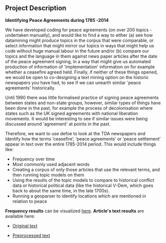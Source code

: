 

## Project Description

**Identifying Peace Agreements during 1785 -2014**


We have developed coding for peace agreements (on over 200 topics - undertaken manually), and would like to find a way to either (a) see how datamining might produce topics in the corpus that were comparable, or select information that might mirror our topics in ways that might help us code without huge manual labour in the future and/or (b) compare our topics and the language in them against news paper articles after the date of the peace agreement signing, in a way that might give us automated production of information of 'implementation' information on for example whether a ceasefire agreed held.  Finally, if neither of these things opened, we would be open to co-designing a text mining option on the historic newspapers you have had, to see if we can unearth similar 'peace agreements' historically.   

Until 1990 there was little formalised practice of signing peace agreements between states and non-state groups, however, similar types of things have been done in the past, for example the process of decolonisation where states such as the UK signed agreements with national liberation movements.  It would be interesting to see if similar issues were being discussed around 'agreement' at points in the past.

Therefore, we want to use defoe to look at the TDA newspapers and identify how the terms ‘ceasefire’, ‘peace agreements’ or ‘peace settlement’ appear in text over the entire 1785-2014 period. This would include things like:
- Frequency over time
- Most commonly used adjacent words
- Creating a corpus of only those articles that use the relevant terms, and then running topic models on them
- Using the results of the topic models to compare to historical conflict data or historical political data (like the historical V-Dem, which goes back to about the same time, in the late 1700s).
- Running a geoparser to identify locations which are mentioned in relation to peace
 
**Frequency results** can be visualized [here](https://github.com/defoe-code/defoe_visualization/tree/master/Round_2/Christine_Sanja).
**Article's text results** are available here:
- [Original text](https://uoe.sharepoint.com/sites/DEFOE_Results/Shared%20Documents/Forms/AllItems.aspx?id=%2Fsites%2FDEFOE%5FResults%2FShared%20Documents%2FChristine%5FSanja%2Etar&parent=%2Fsites%2FDEFOE%5FResults%2FShared%20Documents)

 - [Preprocessed text](https://uoe.sharepoint.com/sites/DEFOE_Results/Shared%20Documents/Forms/AllItems.aspx?id=%2Fsites%2FDEFOE%5FResults%2FShared%20Documents%2FChristine%5FSanja%5F2%2Etar&parent=%2Fsites%2FDEFOE%5FResults%2FShared%20Documents)
 

